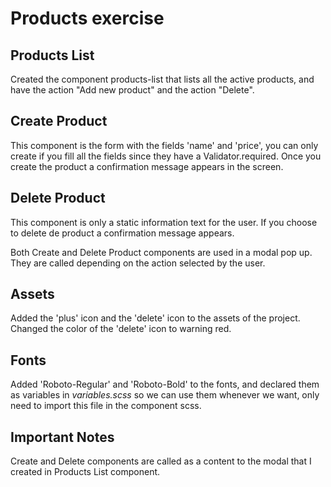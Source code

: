 # Products exercise

## Products List

Created the component products-list that lists all the active products, and have the action "Add new product" and the action "Delete".

## Create Product

This component is the form with the fields 'name' and 'price', you can only create if you fill all the fields since they have a Validator.required.
Once you create the product a confirmation message appears in the screen.

## Delete Product

This component is only a static information text for the user. If you choose to delete de product a confirmation message appears.

Both Create and Delete Product components are used in a modal pop up. They are called depending on the action selected by the user.

## Assets

Added the 'plus' icon and the 'delete' icon to the assets of the project. Changed the color of the 'delete' icon to warning red.

## Fonts

Added 'Roboto-Regular' and 'Roboto-Bold' to the fonts, and declared them as variables in _variables.scss_ so we can use them whenever we want, only need to import this file in the component scss.


## Important Notes

Create and Delete components are called as a content to the modal that I created in Products List component.
